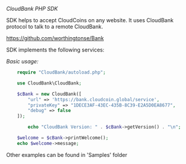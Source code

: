 *CloudBank PHP SDK*

SDK helps to accept CloudCoins on any website. It uses CloudBank protocol to talk to a remote CloudBank.

https://github.com/worthingtonse/Bank

SDK implements the following services:

*Basic usage:*

```php
	require "CloudBank/autoload.php";

	use CloudBank\CloudBank;

	$cBank = new CloudBank([
		"url" => 'https://bank.cloudcoin.global/service',
		"privateKey" => "1DECE3AF-43EC-435B-8C39-E2A5D0EA8677",
		"debug" => false
	]);

        echo "CloudBank Version: " . $cBank->getVersion() . "\n";

	$welcome = $cBank->printWelcome();
	echo $welcome->message;
```

Other examples can be found in 'Samples' folder

